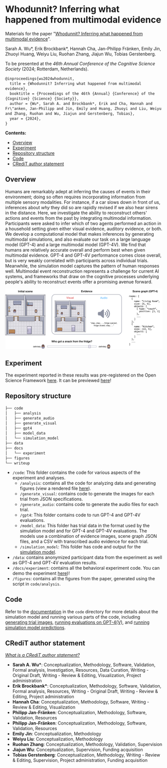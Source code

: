 # Whodunnit? Inferring what happened from multimodal evidence

Materials for the paper "[Whodunnit? Inferring what happened from multimodal evidence](https://github.com/cicl-stanford/whodunnit_multimodal_inference/blob/main/writeup/whodunnit_0510.pdf)".

Sarah A. Wu*, Erik Brockbank*, Hannah Cha, Jan-Philipp Fr&auml;nken, Emily Jin, Zhuoyi Huang, Weiyu Liu, Ruohan Zhang, Jiajun Wu, Tobias Gerstenberg.

To be presented at the *46th Annual Conference of the Cognitive Science Society* (2024; Rotterdam, Netherlands).

```
@inproceedings{wu2024whodunnit,
  title = {Whodunnit? Inferring what happened from multimodal evidence},
  booktitle = {Proceedings of the 46th {Annual} {Conference} of the {Cognitive} {Science} {Society}},
  author = {Wu*, Sarah A. and Brockbank*, Erik and Cha, Hannah and Fr\"anken, Jan-Philipp and Jin, Emily and Huang, Zhuoyi and Liu, Weiyu and Zhang, Ruohan and Wu, Jiajun and Gerstenberg, Tobias},
  year = {2024},
}
```


**Contents:**

* [Overview](#overview)
* [Experiment](#experiment)
* [Repository structure](#repository-structure)
* [Code](#code)
* [CRediT author statement](#credit-author-statement)



## Overview

Humans are remarkably adept at inferring the causes of events in their environment; doing so often requires incorporating information from multiple sensory modalities.
For instance, if a car slows down in front of us, inferences about *why* they did so are rapidly revised if we also hear sirens in the distance.
Here, we investigate the ability to reconstruct others' actions and events from the past by integrating multimodal information.
Participants were asked to infer which of two agents performed an action in a household setting given either visual evidence, auditory evidence, or both.
We develop a computational model that makes inferences by generating multimodal simulations, and also evaluate our task on a large language model (GPT-4) and a large multimodal model (GPT-4V).
We find that humans are relatively accurate overall and perform best when given multimodal evidence.
GPT-4 and GPT-4V performance comes close overall, but is very weakly correlated with participants across individual trials.
Meanwhile, the simulation model captures the pattern of human responses well.
Multimodal event reconstruction represents a challenge for current AI systems, and frameworks that draw on the cognitive processes underlying people's ability to reconstruct events offer a promising avenue forward.

![](figures/interface.png)



## Experiment

The experiment reported in these results was pre-registered on the Open Science Framework [here](https://osf.io/fzxre).
It can be previewed [here](https://cicl-stanford.github.io/whodunnit_multimodal_inference/experiment)!


## Repository structure

```
├── code
│   ├── analysis
│   ├── generate_audio
│   ├── generate_visual
│   ├── gpt4
│   ├── model_data
│   └── simulation_model
├── data
├── docs
│   └── experiment
├── figures
└── writeup
```

- `/code`: This folder contains the code for various aspects of the experiment and analyses.
    - `/analysis`: contains all the code for analyzing data and generating figures (view a rendered file [here](https://cicl-stanford.github.io/whodunnit_multimodal_inference)).
    - `/generate_visual`: contains code to generate the images for each trial from JSON specifications.
    - `/generate_audio`: contains code to generate the audio files for each trial.
    - `/gpt4`: This folder contains code to run GPT-4 and GPT-4V evaluations.
    - `/model_data`: This folder has trial data in the format used by the simulation model and for GPT-4 and GPT-4V evaluations. The models use a combination of evidence images, scene graph JSON files, and a CSV with transcribed audio evidence for each trial.
    - `/simulation_model`: This folder has code and output for the [simulation model](#simulation-model).
- `/data`: contains anonymized participant data from the experiment as well as GPT-4 and GPT-4V evaluation results.
- `/docs/experiment`: contains all the behavioral experiment code. You can demo the experiment [here](https://cicl-stanford.github.io/whodunnit_multimodal_inference/experiment))!
- `/figures`: contains all the figures from the paper, generated using the script in `code/analysis`.


## Code

Refer to the [documentation](code/README.md) in the `code` directory for more details about the simulation model and running various parts of the code, including
[generating trial images](code/README.md#generating-trial-images),
[running evaluations on GPT-4(V)](code/README.md#running-gpt-4v-evaluations),
and [running simulation model predictions](code/README.md#simulation-model).


## CRediT author statement

*[What is a CRediT author statement?](https://www.elsevier.com/researcher/author/policies-and-guidelines/credit-author-statement)*

- **Sarah A. Wu\***: Conceptualization, Methodology, Software, Validation, Formal analysis, Investigation, Resources, Data Curation, Writing - Original Draft, Writing - Review &amp; Editing, Visualization, Project administration
- **Erik Brockbank\***: Conceptualization, Methodology, Software, Validation, Formal analysis, Resources, Writing - Original Draft, Writing - Review &amp; Editing, Project administration
- **Hannah Cha**: Conceptualization, Methodology, Software, Writing - Review &amp; Editing, Visualization
- **Philipp Jan-Fränken**: Conceptualization, Methodology, Software, Validation, Resources
- **Philipp Jan-Fränken**: Conceptualization, Methodology, Software, Validation, Resources
- **Emily Jin**: Conceptualization, Methodology
- **Weiyu Liu**: Conceptualization, Methodology
- **Ruohan Zhang**: Conceptualization, Methodology, Validation, Supervision
- **Jiajun Wu**: Conceptualization, Supervision, Funding acquisition
- **Tobias Gerstenberg**: Conceptualization, Methodology, Writing - Review &amp; Editing, Supervision, Project administration, Funding acquisition
